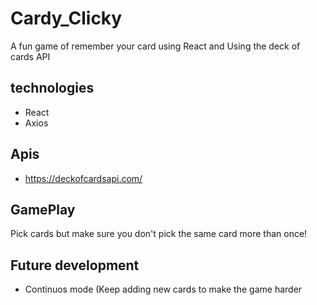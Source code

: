 # Cardy_Clicky
A fun game of remember your card using React and Using the deck of cards API

## technologies

- React
- Axios

## Apis

- https://deckofcardsapi.com/

## GamePlay

Pick cards but make sure you don't pick the same card more than once!

## Future development

- Continuos mode (Keep adding new cards to make the game harder
